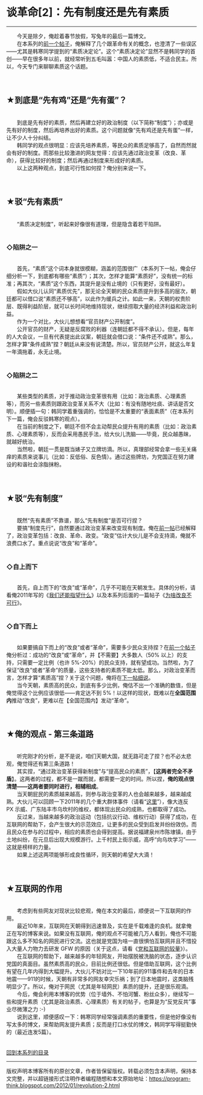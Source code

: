 # 谈革命[2]：先有制度还是先有素质 

-----

<div class="post-body entry-content">
　　今天是除夕，俺趁着春节放假，写兔年的最后一篇博文。<br/>
　　在本系列的<a href="../../2011/12/revolution-1.md">前一个帖子</a>，俺解释了几个跟革命有关的概念，也澄清了一些误区——尤其是韩寒同学提到的“素质决定论”。这个“素质决定论”显然不是韩同学的首创——早在很多年以前，就经常听到五毛叫嚣：中国人的素质低，不适合民主。所以，今天专门来聊聊素质这个话题。<a name="more"></a><br/>
<br/>
<br/>
<h2>★到底是“先有鸡”还是“先有蛋”？</h2><br/>
　　到底是先有好的素质，然后再建立好的政治制度（以下简称“制度”）；亦或是先有好的制度，然后再培养出好的素质。这个问题就像“先有鸡还是先有蛋”一样，让不少人十分纠结。<br/>
　　韩同学的观点很明显：应该先培养素质，等民众的素质足够高了，自然而然就会有好的制度。而那些比较激进的网友觉得：应该先通过政治变革（改良、革命），获得比较好的制度；然后再通过制度来形成好的素质。<br/>
　　以上这两种观点，到底可行性如何捏？俺分别来说一下。<br/>
<br/>
<br/>
<h2>★驳“先有素质”</h2><br/>
　　“素质决定制度”，听起来好像很有道理，但是隐含着若干陷阱。<br/>
<br/>
<h3>◇陷阱之一</h3><br/>
　　首先，“素质”这个词本身就很模糊，涵盖的范围很广（本系列下一帖，俺会仔细分析一下，到底都有哪些“素质”）；其次，怎样才能算“素质好”，没有统一的标准；再其次，“素质”这个东西，其提升是没有止境的（只有更好，没有最好）。<br/>
　　假如大伙儿认同“素质优先”，那无论全天朝的民众素质提升到多高的层次，朝廷都可以借口说“素质还不够高”，以此作为缓兵之计。如此一来，天朝的权贵阶层、既得利益阶层，就可以长时间地维持现状，继续捞取大量的经济利益和政治利益。<br/>
　　作为一个对比，大伙儿想想看“官员财产公开制度”。<br/>
　　公开官员的财产，无疑是反腐败的利器（连朝廷都不得不承认）。但是，每年的人大会议，一旦有代表提出此议案，朝廷就会借口说：“条件还不成熟”。那么，怎样才算“条件成熟”捏？朝廷从来没有说清楚。所以，官员财产公开，就这么年复一年滴拖着，永无止境。<br/>
<br/>
<h3>◇陷阱之二</h3><br/>
　　某些类型的素质，对于推动政治变革很有用（比如：政治素质、心理素质等），而另一些素质则跟政治变革关系不大（比如：有没有随地吐痰、讲话是否文明）。顺便插一句：韩同学着重强调的，恰恰是不太重要的“表面素质”（在本系列下一篇，俺会反驳韩寒的观点）。<br/>
　　在当前的制度之下，朝廷不但不会主动帮民众提升有用的素质（比如：政治素质、心理素质等），反而会采用愚民手法，给大伙儿洗脑——毕竟，民众越愚昧，就越好统治。<br/>
　　当然啦，朝廷一贯是既当婊子又立牌坊滴。所以，真理部经常会拿一些无关痛痒的素质来说事儿（比如：反低俗、反色情）。通过这些牌坊，为党国正在努力建设的和谐社会涂脂抹粉。<br/>
<br/>
<br/>
<h2>★驳“先有制度”</h2><br/>
　　既然“先有素质”不靠谱，那么“先有制度”是否可行捏？<br/>
　　要搞“制度先行”，自然要通过政治变革来改变现有制度。俺在<a href="../../2011/12/revolution-1.md">前一帖</a>已经解释了，政治变革包括：改良、革命、政变。“政变”估计大伙儿是不会支持滴，俺就不浪费口水了。重点说说“改良”和“革命”。<br/>
<br/>
<h3>◇自上而下</h3><br/>
　　首先，自上而下的“改良”或“革命”，几乎不可能在天朝发生。具体的分析，请看俺2011年写的《<a href="../../2011/01/what-we-can-depend-on.md">我们还能指望什么</a>》以及本系列后面的一篇帖子《<a href="../../2012/05/revolution-4.md">为啥改良不可行</a>》。<br/>
<br/>
<h3>◇自下而上</h3><br/>
　　如果要搞自下而上的“改良”或者“革命”，需要多少民众支持捏？在<a href="../../2011/12/revolution-1.md">前一个帖子</a>俺分析过：成功的“改良”或“革命”，并【不需要】大多数人（50% 以上）的支持，只需要一定比例（也许 5%-20%）的民众支持，就有望成功。当然啦，为了保证“改良”或者“革命”的质量，这些支持者的素质不能太低。那么，对政治变革而言，怎样才算“素质高”捏？关于这个问题，俺将在<a href="../../2012/04/revolution-3.md">下一帖细说</a>。<br/>
　　当今天朝，素质高的民众，到底有多少比例，俺估不出一个准确的数值，但是俺觉得这个比例应该很低——肯定达不到 5%！以这样的现状，既难以在<b>全国范围内</b>推动“改良”，更难以在【全国范围内】发动“革命”。<br/>
<br/>
<br/>
<h2>★俺的观点 - 第三条道路</h2><br/>
　　听完刚才的分析，是不是说，咱们天朝大国，就无路可走了捏？也不必太悲观，俺觉得还有第三条道路！<br/>
　　其实捏，“通过政治变革获得新制度”与“提高民众的素质”，【<b>这两者完全不矛盾</b>】。这两者的过程，都不是一蹴而就，都需要一定的时间。所以捏，<b>俺的观点很清楚——这两者要同时进行，相辅相成</b>。<br/>
　　当天朝屁民的素质越来越高，则参与政治变革的人也会越来越多，越来越成熟。大伙儿可以回顾一下2011年的几个重大群体事件（请看“<a href="../../2012/01/2011-mass-incidents.md">这里</a>”），像大连反 PX 示威、广东陆丰市乌坎村的维权，都体现出民众的成熟，也都取得了成功。<br/>
　　反过来，当越来越多的政治运动（包括抗议行动、维权行动）获得了成功，在互联网的帮助下，会产生很大的示范效应，让更多的民众受到启发并纷纷效仿。而且民众在参与的过程中，相应的素质也会得到提高。据说福建泉州市陈埭镇，由于土地纠纷，在元旦后出现大规模游行。上千村民上街示威，高呼“向乌坎学习”——这就是榜样的力量。<br/>
　　如果上述这两项能够形成良性循环，则天朝的希望大大滴！<br/>
<br/>
<br/>
<h2>★互联网的作用</h2><br/>
　　考虑到有些网友对现状比较悲观，俺在本文的最后，顺便说一下互联网的作用。<br/>
　　最近10年来，互联网在天朝得到迅速普及，实在是千载难逢的良机。就拿俺正在写的博客来说。如果没有互联网，俺的观点不可能被几万人看到，俺也不可能跟这么多不知名的网民进行交流。这也就是党国为啥一直很惧怕互联网并且不惜投入大量人力物力去研发 GFW 的原因（关于这点，请看《<a href="../../2009/07/party-pk-internet.md">党和互联网的较量</a>》）。<br/>
　　在互联网的帮助下，越来越多的年轻网友，开始摆脱被洗脑的状态，逐步认识党国的真面目。虽然素质高的民众，目前比例还很低。但是借助互联网，这个比例有望在几年内得到大幅提升。大伙儿不妨对比一下10年前的911事件和去年的日本地震——911的时候，天朝有非常多的网友幸灾乐祸；到了日本地震时，这类脑残明显少了。所以，俺对于网民（尤其是年轻网民）素质的提升，还是很乐观滴。<br/>
　　今后，俺会利用本博客的优势（位于墙外、不怕河蟹、粉丝众多），继续写一些和提升素质（尤其是政治素质、心理素质）有关的帖子，也算是为“反党反共”事业尽微薄之力 :-)<br/>
　　说到这里，顺便感叹一下：韩寒同学经常强调素质的重要性，但是他好像没有写太多的博文，来帮助网友提升素质；反而是打口水仗的博文，韩同学写得挺勤快的（最近连发5篇）。<br/>
<br/>
<br/>
<a href="../../2011/12/revolution-0.md">回到本系列的目录</a>
</div>


------------------------------------------------

版权声明本博客所有的原创文章，作者皆保留版权。转载必须包含本声明，保持本文完整，并以超链接形式注明作者编程随想和本文原始地址：https://program-think.blogspot.com/2012/01/revolution-2.html
